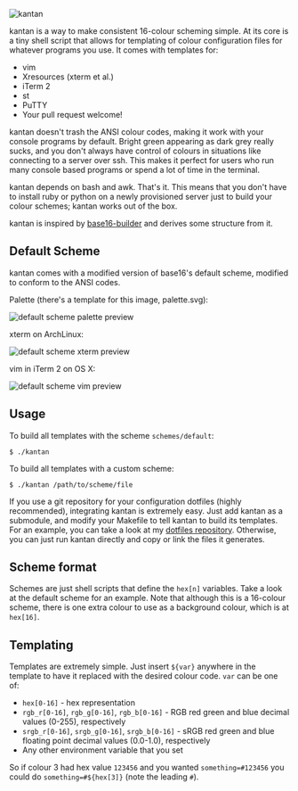 ![kantan](http://i.imgur.com/TDiUkZo.png)

kantan is a way to make consistent 16-colour scheming simple. At its core is a tiny shell script that allows for templating of colour configuration files for whatever programs you use. It comes with templates for:

- vim
- Xresources (xterm et al.)
- iTerm 2
- st
- PuTTY
- Your pull request welcome!

kantan doesn't trash the ANSI colour codes, making it work with your console programs by default. Bright green appearing as dark grey really sucks, and you don't always have control of colours in situations like connecting to a server over ssh. This makes it perfect for users who run many console based programs or spend a lot of time in the terminal.

kantan depends on bash and awk. That's it. This means that you don't have to install ruby or python on a newly provisioned server just to build your colour schemes; kantan works out of the box.

kantan is inspired by [base16-builder](https://github.com/chriskempson/base16-builder) and derives some structure from it.

## Default Scheme

kantan comes with a modified version of base16's default scheme, modified to conform to the ANSI codes.

Palette (there's a template for this image, palette.svg):

![default scheme palette preview](http://i.imgur.com/LUOXy3V.png)

xterm on ArchLinux:

![default scheme xterm preview](http://i.imgur.com/m2YFQep.png)

vim in iTerm 2 on OS X:

![default scheme vim preview](http://i.imgur.com/DQjRvsW.png)


## Usage

To build all templates with the scheme `schemes/default`:

    $ ./kantan

To build all templates with a custom scheme:

    $ ./kantan /path/to/scheme/file


If you use a git repository for your configuration dotfiles (highly recommended), integrating kantan is extremely easy. Just add kantan as a submodule, and modify your Makefile to tell kantan to build its templates. For an example, you can take a look at my [dotfiles repository](https://github.com/pushrax/dotfiles). Otherwise, you can just run kantan directly and copy or link the files it generates.


## Scheme format

Schemes are just shell scripts that define the `hex[n]` variables. Take a look at the default scheme for an example. Note that although this is a 16-colour scheme, there is one extra colour to use as a background colour, which is at `hex[16]`.

## Templating

Templates are extremely simple. Just insert `${var}` anywhere in the template to have it replaced with the desired colour code. `var` can be one of:

- `hex[0-16]` - hex representation
- `rgb_r[0-16]`, `rgb_g[0-16]`, `rgb_b[0-16]` - RGB red green and blue decimal values (0-255), respectively
- `srgb_r[0-16]`, `srgb_g[0-16]`, `srgb_b[0-16]` - sRGB red green and blue floating point decimal values (0.0-1.0), respectively
- Any other environment variable that you set

So if colour 3 had hex value `123456` and you wanted `something=#123456` you could do `something=#${hex[3]}` (note the leading `#`).



